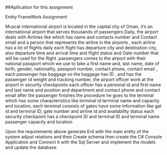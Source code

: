 ##Apllication for this assignment

Entity FrameWork Assignment

Muscat international airport is located in the capital city of Oman, it’s an international
airport that serves thousands of passengers Daily, the airport deals with Airlines like
which has name and contacts number and Contact email and a person that represents
the airline in the airports , each airline has a lot of flights daily each flight has departure
city and destination city, also departure time and arrival time and flight status and Gate
number that will be used for the flight .passengers comes to the airport with their
national passport which we use to take a first name and, last name, date of birth,
gender, nationality, passport number, contact phone, contact email , each passenger has
baggage so the baggage has ID , and has the passenger id weight and tracking number,
the airport officer work at the airport in security checkpoints each officer has a personal
id and first name and last name and position and department and contact phone and
contact email
after the passenger finishes the procedure he goes to the terminal which has some
characteristics like terminal id terminal name and capacity and location, each terminal
consists of gates have some information like gat id and terminal ID, gate number and
airline id and availability status
each security checkpoint has a checkpoint ID and terminal ID and terminal name
passenger capacity and location

Upon the requirements above generate Erd with the main entity of the system adjust
relations and then Create schema then create the C# Console Application and Connect it
with the Sql Server and implement the models and update the database
